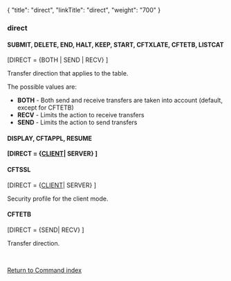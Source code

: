 {
    "title": "direct",
    "linkTitle": "direct",
    "weight": "700"
}<span id="direct_CFTCAT"></span><span id="direct"></span>

### direct

#### SUBMIT, DELETE, END, HALT, KEEP, START, CFTXLATE, CFTETB, LISTCAT

\[DIRECT = {BOTH
| SEND | RECV} \]

Transfer direction that applies to the table.

The possible values are:

- **BOTH** - Both send and receive transfers
    are taken into account (default, except for CFTETB)
- <span style="font-weight: bold;">RECV</span> - Limits the action to receive
    transfers
- <span style="font-weight: bold;">SEND</span> - Limits the action to send transfers

#### DISPLAY, CFTAPPL, RESUME

<span style="font-weight: bold;">\[DIRECT = {</span><span style="font-weight: bold;text-decoration: underline;">CLIENT</span><span style="font-weight: bold;">| SERVER} \]</span>

#### CFTSSL

\[DIRECT = {<span style="text-decoration: underline;">CLIENT</span>|
SERVER} \]

Security profile for the client mode.

#### CFTETB

\[DIRECT = {SEND| RECV} \]

Transfer direction.

 

[Return to Command index](../../)
